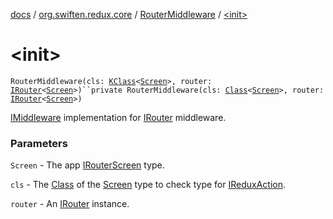 [docs](../../index.md) / [org.swiften.redux.core](../index.md) / [RouterMiddleware](index.md) / [&lt;init&gt;](./-init-.md)

# &lt;init&gt;

`RouterMiddleware(cls: `[`KClass`](https://kotlinlang.org/api/latest/jvm/stdlib/kotlin.reflect/-k-class/index.html)`<`[`Screen`](index.md#Screen)`>, router: `[`IRouter`](../-i-router/index.md)`<`[`Screen`](index.md#Screen)`>)``private RouterMiddleware(cls: `[`Class`](http://docs.oracle.com/javase/6/docs/api/java/lang/Class.html)`<`[`Screen`](index.md#Screen)`>, router: `[`IRouter`](../-i-router/index.md)`<`[`Screen`](index.md#Screen)`>)`

[IMiddleware](../-i-middleware.md) implementation for [IRouter](../-i-router/index.md) middleware.

### Parameters

`Screen` - The app [IRouterScreen](../-i-router-screen.md) type.

`cls` - The [Class](http://docs.oracle.com/javase/6/docs/api/java/lang/Class.html) of the [Screen](index.md#Screen) type to check type for [IReduxAction](../-i-redux-action.md).

`router` - An [IRouter](../-i-router/index.md) instance.